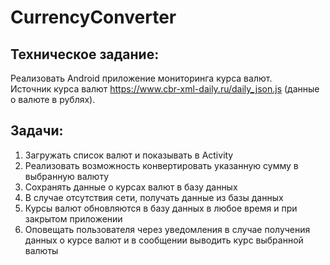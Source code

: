 # CurrencyConverter

## Техническое задание:
Реализовать Android приложение мониторинга курса валют.  
Источник курса валют https://www.cbr-xml-daily.ru/daily_json.js (данные о валюте в рублях).

## Задачи:
1. Загружать список валют и показывать в Activity
2. Реализовать возможность конвертировать указанную сумму в выбранную валюту
3. Сохранять данные о курсах валют в базу данных
4. В случае отсутствия сети, получать данные из базы данных
5. Курсы валют обновляются в базу данных в любое время и при закрытом приложении
6. Оповещать пользователя через уведомления в случае получения данных о курсе валют и в сообщении выводить курс выбранной валюты
